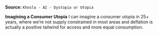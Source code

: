 **Source:** `Khosla - AI - Dystopia or Utopia`

**Imagining a Consumer Utopia**
I can imagine a consumer utopia in 25+ years, where we’re not supply constrained in most areas and deflation is actually a positive tailwind for access and more equal consumption.
